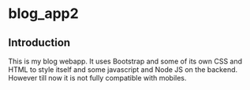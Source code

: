 # blog_app2
## Introduction
This is my blog webapp. It uses Bootstrap and some of its own CSS and HTML to style itself and some javascript and Node JS on the backend. However till now it is not fully compatible with mobiles.
